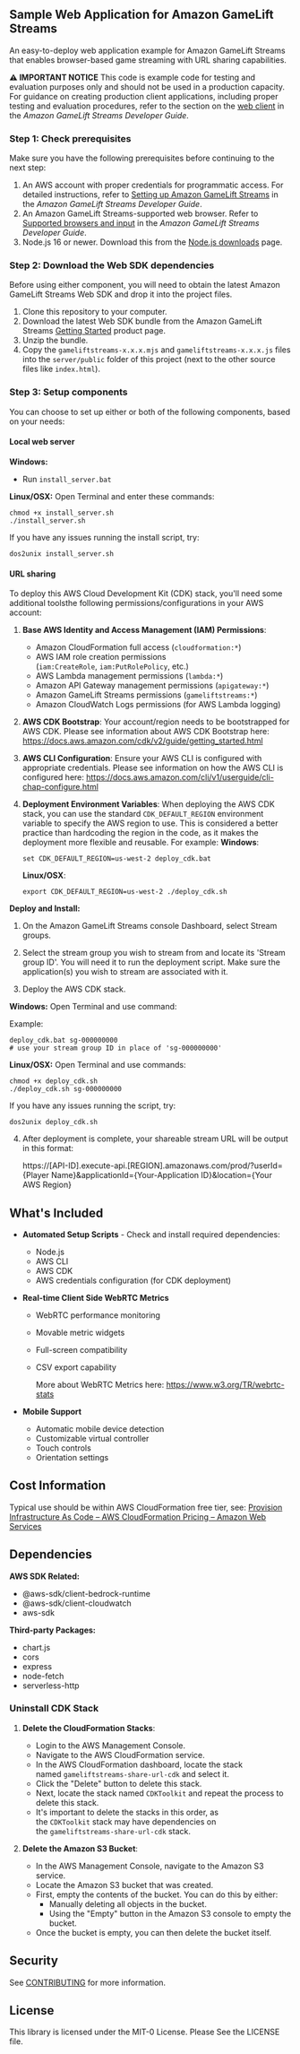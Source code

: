 ## Sample Web Application for Amazon GameLift Streams

An easy-to-deploy web application example for Amazon GameLift Streams that enables browser-based game streaming with URL sharing capabilities.

**⚠️ IMPORTANT NOTICE**
This code is example code for testing and evaluation purposes only and should not be used in a production capacity. For guidance on creating production client applications, including proper testing and evaluation procedures, refer to the section on the [web client](https://docs.aws.amazon.com/gameliftstreams/latest/developerguide/sdk.html) in the _Amazon GameLift Streams Developer Guide_.

### Step 1: Check prerequisites

Make sure you have the following prerequisites before continuing to the next step:

1. An AWS account with proper credentials for programmatic access. For detailed instructions, refer to [Setting up Amazon GameLift Streams](https://docs.aws.amazon.com/gameliftstreams/latest/developerguide/setting-up.html) in the _Amazon GameLift Streams Developer Guide_.
2. An Amazon GameLift Streams-supported web browser. Refer to [Supported browsers and input](https://docs.aws.amazon.com/gameliftstreams/latest/developerguide/sdk-browsers-input.html) in the _Amazon GameLift Streams Developer Guide_.
3. Node.js 16 or newer. Download this from the [Node.js downloads](https://nodejs.org/en/download) page.

### Step 2: Download the Web SDK dependencies

Before using either component, you will need to obtain the latest Amazon GameLift Streams Web SDK and drop it into the project files. 

1. Clone this repository to your computer.
2. Download the latest Web SDK bundle from the Amazon GameLift Streams [Getting Started](https://aws.amazon.com/gamelift/streams/getting-started) product page.
3. Unzip the bundle.
4. Copy the `gameliftstreams-x.x.x.mjs` and `gameliftstreams-x.x.x.js` files into the `server/public` folder of this project (next to the other source files like `index.html`).

### Step 3: Setup components

You can choose to set up either or both of the following components, based on your needs:

#### Local web server

**Windows:**

- Run `install_server.bat`

**Linux/OSX:** Open Terminal and enter these commands:

```
chmod +x install_server.sh
./install_server.sh
```

If you have any issues running the install script, try:

```
dos2unix install_server.sh
```

#### URL sharing

To deploy this AWS Cloud Development Kit (CDK) stack, you'll need some additional toolsthe following permissions/configurations in your AWS account:

1. **Base AWS Identity and Access Management (IAM) Permissions**:
   
   - Amazon CloudFormation full access (`cloudformation:*`)
   - AWS IAM role creation permissions (`iam:CreateRole`, `iam:PutRolePolicy`, etc.)
   - AWS Lambda management permissions (`lambda:*`)
   - Amazon API Gateway management permissions (`apigateway:*`)
   - Amazon GameLift Streams permissions (`gameliftstreams:*`)
   - Amazon CloudWatch Logs permissions (for AWS Lambda logging)

2. **AWS CDK Bootstrap**: Your account/region needs to be bootstrapped for AWS CDK.
   Please see information about AWS CDK Bootstrap here: https://docs.aws.amazon.com/cdk/v2/guide/getting_started.html

3. **AWS CLI Configuration**: Ensure your AWS CLI is configured with appropriate credentials. 
   Please see information on how the AWS CLI is configured here: https://docs.aws.amazon.com/cli/v1/userguide/cli-chap-configure.html

4. **Deployment Environment Variables**: When deploying the AWS CDK stack, you can use the standard `CDK_DEFAULT_REGION` environment variable to specify the AWS region to use. This is considered a better practice than hardcoding the region in the code, as it makes the deployment more flexible and reusable. 
   For example:
   **Windows**:
   
       set CDK_DEFAULT_REGION=us-west-2 deploy_cdk.bat
   
   **Linux/OSX**:
   
       export CDK_DEFAULT_REGION=us-west-2 ./deploy_cdk.sh

**Deploy and Install:**

1. On the Amazon GameLift Streams console Dashboard, select Stream groups.

2. Select the stream group you wish to stream from and locate its 'Stream group ID'. You will need it to run the deployment script. Make sure the application(s) you wish to stream are associated with it.

3. Deploy the AWS CDK stack.

**Windows:** Open Terminal and use command:

Example:

```
deploy_cdk.bat sg-000000000
# use your stream group ID in place of 'sg-000000000'
```

**Linux/OSX:** Open Terminal and use commands:

```
chmod +x deploy_cdk.sh
./deploy_cdk.sh sg-000000000
```

If you have any issues running the script, try:

```
dos2unix deploy_cdk.sh
```

4. After deployment is complete, your shareable stream URL will be output in this format: 
   
   https://[API-ID].execute-api.[REGION].amazonaws.com/prod/?userId={Player Name}&applicationId={Your-Application ID}&location={Your AWS Region}

## What's Included

- **Automated Setup Scripts** - Check and install required dependencies:
  
  - Node.js
  - AWS CLI
  - AWS CDK
  - AWS credentials configuration (for CDK deployment)

- **Real-time Client Side WebRTC Metrics**
  
  - WebRTC performance monitoring
  
  - Movable metric widgets
  
  - Full-screen compatibility
  
  - CSV export capability
    
    More about WebRTC Metrics here: https://www.w3.org/TR/webrtc-stats

- **Mobile Support**
  
  - Automatic mobile device detection
  - Customizable virtual controller
  - Touch controls
  - Orientation settings

## Cost Information

Typical use should be within AWS CloudFormation free tier, see:
[Provision Infrastructure As Code – AWS CloudFormation Pricing – Amazon Web Services](https://aws.amazon.com/cloudformation/pricing/)

## Dependencies

**AWS SDK Related:**

- @aws-sdk/client-bedrock-runtime
- @aws-sdk/client-cloudwatch
- aws-sdk

**Third-party Packages:**

- chart.js
- cors
- express
- node-fetch
- serverless-http 

### Uninstall CDK Stack

1. **Delete the CloudFormation Stacks**:
   
   - Login to the AWS Management Console.
   - Navigate to the AWS CloudFormation service.
   - In the AWS CloudFormation dashboard, locate the stack named `gameliftstreams-share-url-cdk` and select it.
   - Click the "Delete" button to delete this stack.
   - Next, locate the stack named `CDKToolkit` and repeat the process to delete this stack.
   - It's important to delete the stacks in this order, as the `CDKToolkit` stack may have dependencies on the `gameliftstreams-share-url-cdk` stack.

2. **Delete the Amazon S3 Bucket**:
   
   - In the AWS Management Console, navigate to the Amazon S3 service.
   - Locate the Amazon S3 bucket that was created.
   - First, empty the contents of the bucket. You can do this by either:
     - Manually deleting all objects in the bucket.
     - Using the "Empty" button in the Amazon S3 console to empty the bucket.
   - Once the bucket is empty, you can then delete the bucket itself.

## Security

See [CONTRIBUTING](CONTRIBUTING.md#security-issue-notifications) for more information.

## License

This library is licensed under the MIT-0 License. Please See the LICENSE file.
